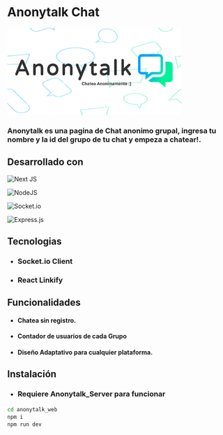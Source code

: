 # Anonytalk Chat

<a href="https://anonytalk.netlify.app" ><img width=400 src="./public/img/preview.png"></a>

### Anonytalk es una pagina de Chat anonimo grupal, ingresa tu nombre y la id del grupo de tu chat y empeza a chatear!.


## Desarrollado con 

![Next JS](https://img.shields.io/badge/Next-black?style=for-the-badge&logo=next.js&logoColor=white)

![NodeJS](https://img.shields.io/badge/node.js-6DA55F?style=for-the-badge&logo=node.js&logoColor=white)

![Socket.io](https://img.shields.io/badge/Socket.io-black?style=for-the-badge&logo=socket.io&badgeColor=010101)

![Express.js](https://img.shields.io/badge/express.js-%23404d59.svg?style=for-the-badge&logo=express&logoColor=%2361DAFB)

## Tecnologias

- ### Socket.io Client
- ### React Linkify

## Funcionalidades

- #### Chatea sin registro.
- #### Contador de usuarios de cada Grupo
- #### Diseño Adaptativo para cualquier plataforma.

## Instalación

- ### Requiere Anonytalk_Server para funcionar

```sh
cd anonytalk_web
npm i
npm run dev
```